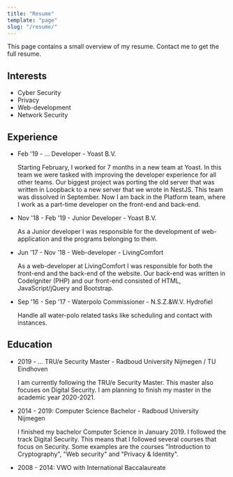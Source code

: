 ```yaml
---
title: "Resume"
template: "page"
slug: "/resume/"
---
```

This page contains a small overview of my resume. Contact me to get the full resume.

## Interests
- Cyber Security
- Privacy
- Web-development
- Network Security

## Experience
- Feb '19 - ... Developer - Yoast B.V.  
  
  Starting February, I worked for 7 months in a new team at Yoast. 
  In this team we were tasked with improving the developer experience for all other teams.
  Our biggest project was porting the old server that was written in Loopback to a new server that we wrote in NestJS.
  This team was dissolved in September.
  Now I am back in the Platform team, where I work as a part-time developer on the front-end and back-end.
   
- Nov '18 - Feb '19 - Junior Developer - Yoast B.V.  
  
  As a Junior developer I was responsible for the development of web-application and the programs belonging to them.
- Jun '17 - Nov '18 - Web-developer - LivingComfort
  
  As a web-developer at LivingComfort I was responsible for both the front-end and the back-end of the website.
  Our back-end was written in CodeIgniter (PHP) and our front-end consisted of HTML, JavaScript/jQuery and Bootstrap.
- Sep '16 - Sep '17 - Waterpolo Commissioner - N.S.Z.&W.V. Hydrofiel  
  
  Handle all water-polo related tasks like scheduling and contact with instances.

## Education
- 2019 - ... TRU/e Security Master - Radboud University Nijmegen / TU Eindhoven  
  
  I am currently following the TRU/e Security Master.
  This master also focuses on Digital Security.
  I am planning to finish my master in the academic year 2020-2021.
  
- 2014 - 2019: Computer Science Bachelor - Radboud University Nijmegen
  
  I finished my bachelor Computer Science in January 2019.
  I followed the track Digital Security.
  This means that I followed several courses that focus on Security.
  Some examples are the courses "Introduction to Cryptography", "Web&nbsp;security" and "Privacy&nbsp;&&nbsp;Identity". 
   
- 2008 - 2014: VWO with International Baccalaureate
